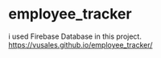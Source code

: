 # employee_tracker
i used Firebase Database in this project.
https://vusales.github.io/employee_tracker/
